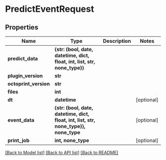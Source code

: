 # PredictEventRequest

## Properties
Name | Type | Description | Notes
------------ | ------------- | ------------- | -------------
**predict_data** | **{str: (bool, date, datetime, dict, float, int, list, str, none_type)}** |  | 
**plugin_version** | **str** |  | 
**octoprint_version** | **str** |  | 
**files** | **int** |  | 
**dt** | **datetime** |  | [optional] 
**event_data** | **{str: (bool, date, datetime, dict, float, int, list, str, none_type)}, none_type** |  | [optional] 
**print_job** | **int, none_type** |  | [optional] 

[[Back to Model list]](../README.md#documentation-for-models) [[Back to API list]](../README.md#documentation-for-api-endpoints) [[Back to README]](../README.md)


